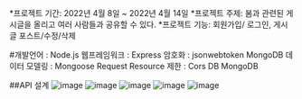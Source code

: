 *프로젝트 기간: 2022년 4월 8일 ~ 2022년 4월 14일 
*프로젝트 주제: 봄과 관련된 게시글을 올리고 여러 사람들과 공유할 수 있다. 
*프로젝트 기능: 회원가입/ 로그인, 게시글 포스트/수정/삭제 

#개발언어 : Node.js 웹프레임워크 : Express 암호화 : jsonwebtoken MongoDB 데이터 모델링 : Mongoose Request Resource 제한 : Cors DB MongoDB


##API 설계 
![image](https://user-images.githubusercontent.com/101075355/163370862-dc7be786-ce7d-4cc8-bb5b-2607bc7678d7.png)
![image](https://user-images.githubusercontent.com/101075355/163370929-a6b9d976-441d-456d-af50-ea22605bdca5.png)
![image](https://user-images.githubusercontent.com/101075355/163371000-0f0d537e-d3bb-4ccf-a1b2-7438235c1e98.png)
![image](https://user-images.githubusercontent.com/101075355/163371053-bdc63a79-dda7-49dd-a920-e864a6318b64.png)
![image](https://user-images.githubusercontent.com/101075355/163371148-2863ffd8-60b0-4886-9887-1a8c40439c04.png)
